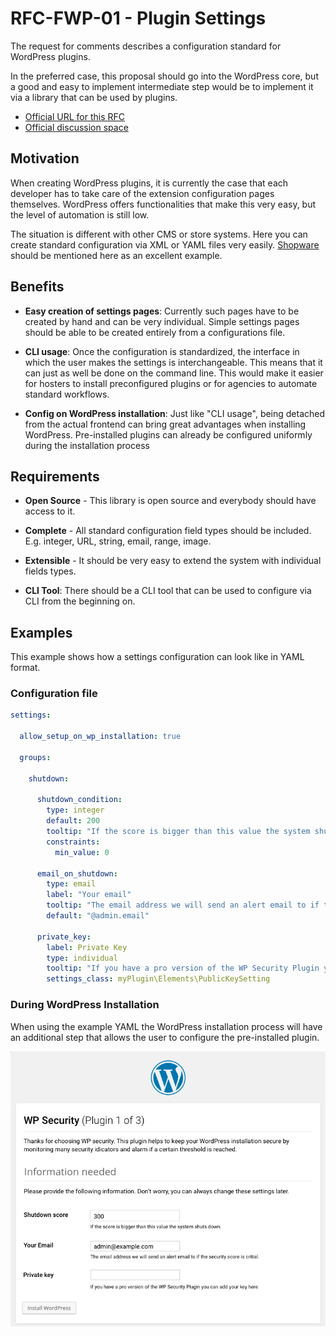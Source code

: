 # RFC-FWP-01 - Plugin Settings

The request for comments describes a configuration standard for WordPress plugins.

In the preferred case, this proposal should go into the WordPress core, but a good and easy to implement intermediate step would be to implement it via a library that can be used by plugins.

- [Official URL for this RFC](https://github.com/friends-of-wp/rfc-fwp-01-settings)
- [Official discussion space](https://github.com/friends-of-wp/rfc-fwp-01-settings/discussions)

## Motivation

When creating WordPress plugins, it is currently the case that each developer has to take care of the extension configuration pages themselves. WordPress offers functionalities that make this very easy, but the level of automation is still low.

The situation is different with other CMS or store systems. Here you can create standard configuration via XML or YAML files very easily. [Shopware](https://developers.shopware.com/developers-guide/plugin-configuration/) should be mentioned here as an excellent example.

## Benefits

- **Easy creation of settings pages**: Currently such pages have to be created by hand and can be very individual. Simple settings pages should be able to be created entirely from a configurations file.


- **CLI usage**: Once the configuration is standardized, the interface in which the user makes the settings is interchangeable. This means that it can just as well be done on the command line. This would make it easier for hosters to install preconfigured plugins or for agencies to automate standard workflows.


- **Config on WordPress installation**: Just like "CLI usage", being detached from the actual frontend can bring great advantages when installing WordPress.  Pre-installed plugins can already be configured uniformly during the installation process

## Requirements

- **Open Source** - This library is open source and everybody should have access to it.


- **Complete** - All standard configuration field types should be included. E.g. integer, URL, string, email, range, image.


- **Extensible** - It should be very easy to extend the system with individual fields types.


- **CLI Tool**: There should be a CLI tool that can be used to configure via CLI from the beginning on.

## Examples

This example shows how a settings configuration can look like in YAML format.

### Configuration file

```yaml
settings:

  allow_setup_on_wp_installation: true

  groups:
  
    shutdown:

      shutdown_condition:
        type: integer
        default: 200
        tooltip: "If the score is bigger than this value the system shuts down."
        constraints:
          min_value: 0

      email_on_shutdown:
        type: email
        label: "Your email"
        tooltip: "The email address we will send an alert email to if the security score is critial"
        default: "@admin.email"

      private_key:
        label: Private Key
        type: individual
        tooltip: "If you have a pro version of the WP Security Plugin you can add your key here."
        settings_class: myPlugin\Elements\PublicKeySetting
```

### During WordPress Installation

When using the example YAML the WordPress installation process will have an additional step that allows the user to configure the pre-installed plugin. 

![WordPress installation](/images/WordPress%20installation.png)


